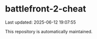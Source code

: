 # battlefront-2-cheat

Last updated: 2025-06-12 19:07:55

This repository is automatically maintained.
